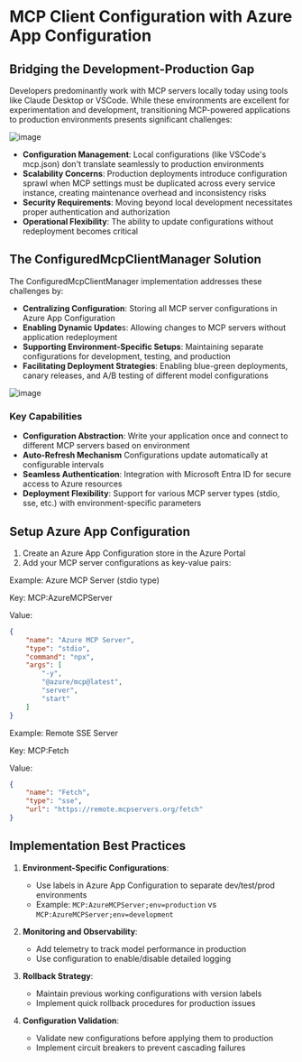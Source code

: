 # MCP Client Configuration with Azure App Configuration

## Bridging the Development-Production Gap

Developers predominantly work with MCP servers locally today using tools like Claude Desktop or VSCode. While these environments are excellent for experimentation and development, transitioning MCP-powered applications to production environments presents significant challenges:

![image](https://github.com/user-attachments/assets/c4857ad0-86b7-48b9-a587-3041fd7cd6a1)

- **Configuration Management**: Local configurations (like VSCode's mcp.json) don't translate seamlessly to production environments
- **Scalability Concerns**: Production deployments introduce configuration sprawl when MCP settings must be duplicated across every service instance, creating maintenance overhead and inconsistency risks
- **Security Requirements**: Moving beyond local development necessitates proper authentication and authorization
- **Operational Flexibility**: The ability to update configurations without redeployment becomes critical

## The ConfiguredMcpClientManager Solution

The ConfiguredMcpClientManager implementation addresses these challenges by:

- **Centralizing Configuration**: Storing all MCP server configurations in Azure App Configuration
- **Enabling Dynamic Update**s: Allowing changes to MCP servers without application redeployment
- **Supporting Environment-Specific Setups**: Maintaining separate configurations for development, testing, and production
- **Facilitating Deployment Strategies**: Enabling blue-green deployments, canary releases, and A/B testing of different model configurations

![image](https://github.com/user-attachments/assets/68973c20-2eb9-493e-8cce-f59c61071d1f)

### Key Capabilities

- **Configuration Abstraction**: Write your application once and connect to different MCP servers based on environment
- **Auto-Refresh Mechanism** Configurations update automatically at configurable intervals
- **Seamless Authentication**: Integration with Microsoft Entra ID for secure access to Azure resources
- **Deployment Flexibility**: Support for various MCP server types (stdio, sse, etc.) with environment-specific parameters

## Setup Azure App Configuration

1. Create an Azure App Configuration store in the Azure Portal
2. Add your MCP server configurations as key-value pairs:

Example: Azure MCP Server (stdio type)

Key: MCP:AzureMCPServer

Value:

```json
{
    "name": "Azure MCP Server",
    "type": "stdio",
    "command": "npx",
    "args": [
        "-y",
        "@azure/mcp@latest",
        "server",
        "start"
    ]
}
```

Example: Remote SSE Server

Key: MCP:Fetch

Value:
```json
{
    "name": "Fetch",
    "type": "sse",
    "url": "https://remote.mcpservers.org/fetch"
}
```

## Implementation Best Practices

1. **Environment-Specific Configurations**:
   - Use labels in Azure App Configuration to separate dev/test/prod environments
   - Example: `MCP:AzureMCPServer;env=production` vs `MCP:AzureMCPServer;env=development`

2. **Monitoring and Observability**:
   - Add telemetry to track model performance in production
   - Use configuration to enable/disable detailed logging

3. **Rollback Strategy**:
   - Maintain previous working configurations with version labels
   - Implement quick rollback procedures for production issues

4. **Configuration Validation**:
   - Validate new configurations before applying them to production
   - Implement circuit breakers to prevent cascading failures
